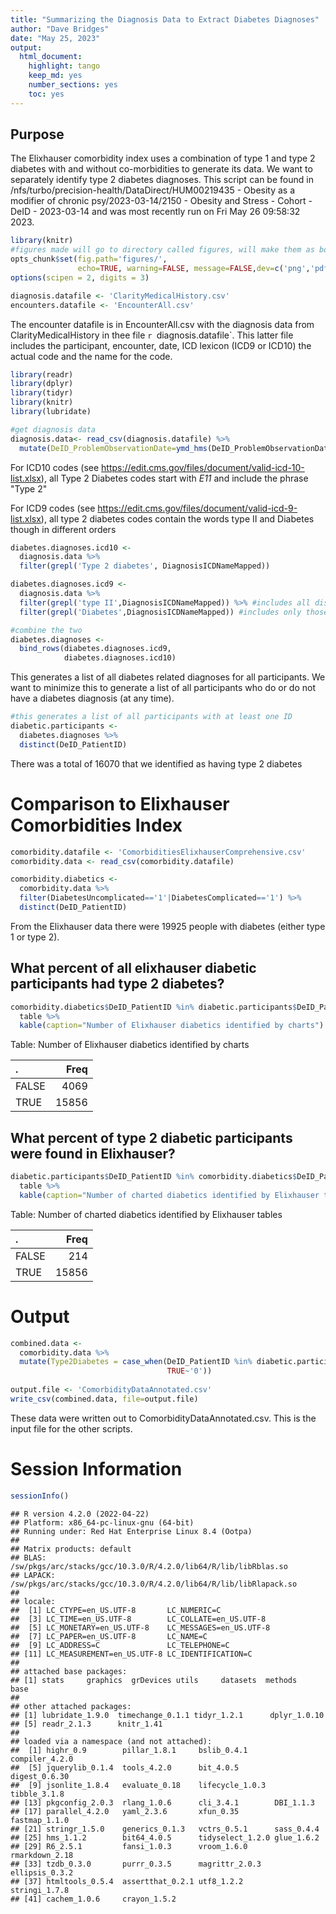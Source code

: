 ```yaml
---
title: "Summarizing the Diagnosis Data to Extract Diabetes Diagnoses"
author: "Dave Bridges"
date: "May 25, 2023"
output:
  html_document:
    highlight: tango
    keep_md: yes
    number_sections: yes
    toc: yes
---
```


## Purpose

The Elixhauser comorbidity index uses a combination of type 1 and type 2 diabetes with and without co-morbidities to generate its data.  We want to separately identify type 2 diabetes diagnoses. This script can be found in /nfs/turbo/precision-health/DataDirect/HUM00219435 - Obesity as a modifier of chronic psy/2023-03-14/2150 - Obesity and Stress - Cohort - DeID - 2023-03-14 and was most recently run on Fri May 26 09:58:32 2023.


```r
library(knitr)
#figures made will go to directory called figures, will make them as both png and pdf files 
opts_chunk$set(fig.path='figures/',
               echo=TRUE, warning=FALSE, message=FALSE,dev=c('png','pdf'))
options(scipen = 2, digits = 3)

diagnosis.datafile <- 'ClarityMedicalHistory.csv'
encounters.datafile <- 'EncounterAll.csv'
```

The encounter datafile is in EncounterAll.csv with the diagnosis data from ClarityMedicalHistory in thee file `r `diagnosis.datafile`. This latter file includes the participant, encounter, date, ICD lexicon (ICD9 or ICD10) the actual code and the name for the code.


```r
library(readr)
library(dplyr)
library(tidyr)
library(knitr)
library(lubridate)

#get diagnosis data
diagnosis.data<- read_csv(diagnosis.datafile) %>%
  mutate(DeID_ProblemObservationDate=ymd_hms(DeID_ProblemObservationDate))
```

For ICD10 codes (see https://edit.cms.gov/files/document/valid-icd-10-list.xlsx), all Type 2 Diabetes codes start with *E11* and include the phrase "Type 2"

For ICD9 codes (see https://edit.cms.gov/files/document/valid-icd-9-list.xlsx), all type 2 diabetes codes contain the words type II and Diabetes though in different orders


```r
diabetes.diagnoses.icd10 <- 
  diagnosis.data %>%
  filter(grepl('Type 2 diabetes', DiagnosisICDNameMapped))

diabetes.diagnoses.icd9 <-
  diagnosis.data %>%
  filter(grepl('type II',DiagnosisICDNameMapped)) %>% #includes all diseases marked type II
  filter(grepl('Diabetes',DiagnosisICDNameMapped)) #includes only those that contain diabetes in the name

#combine the two
diabetes.diagnoses <-
  bind_rows(diabetes.diagnoses.icd9,
            diabetes.diagnoses.icd10)
```

This generates a list of all diabetes related diagnoses for all participants.  We want to minimize this to generate a list of all participants who do or do not have a diabetes diagnosis (at any time).


```r
#this generates a list of all participants with at least one ID
diabetic.participants <-
  diabetes.diagnoses %>%
  distinct(DeID_PatientID)  
```

There was a total of 16070 that we identified as having type 2 diabetes

# Comparison to Elixhauser Comorbidities Index


```r
comorbidity.datafile <- 'ComorbiditiesElixhauserComprehensive.csv'
comorbidity.data <- read_csv(comorbidity.datafile)

comorbidity.diabetics <-
  comorbidity.data %>%
  filter(DiabetesUncomplicated=='1'|DiabetesComplicated=='1') %>%
  distinct(DeID_PatientID)
```

From the Elixhauser data there were 19925 people with diabetes (either type 1 or type 2).

## What percent of all elixhauser diabetic participants had type 2 diabetes?


```r
comorbidity.diabetics$DeID_PatientID %in% diabetic.participants$DeID_PatientID %>%
  table %>%
  kable(caption="Number of Elixhauser diabetics identified by charts")
```



Table: Number of Elixhauser diabetics identified by charts

|.     |  Freq|
|:-----|-----:|
|FALSE |  4069|
|TRUE  | 15856|

## What percent of type 2 diabetic participants were found in Elixhauser?


```r
diabetic.participants$DeID_PatientID %in% comorbidity.diabetics$DeID_PatientID  %>% 
  table %>%
  kable(caption="Number of charted diabetics identified by Elixhauser tables")
```



Table: Number of charted diabetics identified by Elixhauser tables

|.     |  Freq|
|:-----|-----:|
|FALSE |   214|
|TRUE  | 15856|

# Output


```r
combined.data <-
  comorbidity.data %>%
  mutate(Type2Diabetes = case_when(DeID_PatientID %in% diabetic.participants$DeID_PatientID ~ '1',
                                   TRUE~'0'))
  
output.file <- 'ComorbidityDataAnnotated.csv'
write_csv(combined.data, file=output.file)
```

These data were written out to ComorbidityDataAnnotated.csv. This is the input file for the other scripts.

# Session Information


```r
sessionInfo()
```

```
## R version 4.2.0 (2022-04-22)
## Platform: x86_64-pc-linux-gnu (64-bit)
## Running under: Red Hat Enterprise Linux 8.4 (Ootpa)
## 
## Matrix products: default
## BLAS:   /sw/pkgs/arc/stacks/gcc/10.3.0/R/4.2.0/lib64/R/lib/libRblas.so
## LAPACK: /sw/pkgs/arc/stacks/gcc/10.3.0/R/4.2.0/lib64/R/lib/libRlapack.so
## 
## locale:
##  [1] LC_CTYPE=en_US.UTF-8       LC_NUMERIC=C              
##  [3] LC_TIME=en_US.UTF-8        LC_COLLATE=en_US.UTF-8    
##  [5] LC_MONETARY=en_US.UTF-8    LC_MESSAGES=en_US.UTF-8   
##  [7] LC_PAPER=en_US.UTF-8       LC_NAME=C                 
##  [9] LC_ADDRESS=C               LC_TELEPHONE=C            
## [11] LC_MEASUREMENT=en_US.UTF-8 LC_IDENTIFICATION=C       
## 
## attached base packages:
## [1] stats     graphics  grDevices utils     datasets  methods   base     
## 
## other attached packages:
## [1] lubridate_1.9.0  timechange_0.1.1 tidyr_1.2.1      dplyr_1.0.10    
## [5] readr_2.1.3      knitr_1.41      
## 
## loaded via a namespace (and not attached):
##  [1] highr_0.9        pillar_1.8.1     bslib_0.4.1      compiler_4.2.0  
##  [5] jquerylib_0.1.4  tools_4.2.0      bit_4.0.5        digest_0.6.30   
##  [9] jsonlite_1.8.4   evaluate_0.18    lifecycle_1.0.3  tibble_3.1.8    
## [13] pkgconfig_2.0.3  rlang_1.0.6      cli_3.4.1        DBI_1.1.3       
## [17] parallel_4.2.0   yaml_2.3.6       xfun_0.35        fastmap_1.1.0   
## [21] stringr_1.5.0    generics_0.1.3   vctrs_0.5.1      sass_0.4.4      
## [25] hms_1.1.2        bit64_4.0.5      tidyselect_1.2.0 glue_1.6.2      
## [29] R6_2.5.1         fansi_1.0.3      vroom_1.6.0      rmarkdown_2.18  
## [33] tzdb_0.3.0       purrr_0.3.5      magrittr_2.0.3   ellipsis_0.3.2  
## [37] htmltools_0.5.4  assertthat_0.2.1 utf8_1.2.2       stringi_1.7.8   
## [41] cachem_1.0.6     crayon_1.5.2
```
